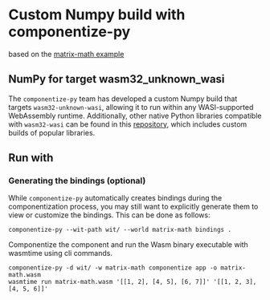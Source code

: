 # Custom Numpy build with componentize-py

based on the [matrix-math example](https://github.com/bytecodealliance/componentize-py/tree/main/examples/matrix-math)

## NumPy for target wasm32_unknown_wasi
The `componentize-py` team has developed a custom Numpy build that targets `wasm32-unknown-wasi`, allowing it to run within any WASI-supported WebAssembly runtime. Additionally, other native Python libraries compatible with `wasm32-wasi` can be found in this [repository](https://github.com/dicej/wasi-wheels/), which includes custom builds of popular libraries.
## Run with

### Generating the bindings (optional)
While `componentize-py` automatically creates bindings during the componentization process, you may still want to explicitly generate them to view or customize the bindings. This can be done as follows:

```
componentize-py --wit-path wit/ --world matrix-math bindings .
```

Componentize the component and run the Wasm binary executable with wasmtime using cli commands.
```
componentize-py -d wit/ -w matrix-math componentize app -o matrix-math.wasm
wasmtime run matrix-math.wasm '[[1, 2], [4, 5], [6, 7]]' '[[1, 2, 3], [4, 5, 6]]'
```